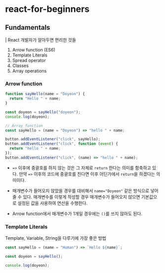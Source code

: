 # react-for-beginners

## Fundamentals

| React 개발자가 알아두면 편리한 것들

1. Arrow function (ES6)
2. Template Literals
3. Spread operator
4. Classes
5. Array operations

### Arrow function

```javascript
function sayHello(name = "Doyeon") {
  return "Hello " + name;
}

const doyeon = sayHello("doyeon");
console.log(doyeon);

// Array function
const sayHello = (name = "Doyeon") => "hello " + name;

button.addEventListener("click", sayHello);
button.addEventListener("click", function (event) {
  return "hello " + name;
});
button.addEventListener("click", (name) => "hello " + name);
```

- `=>` 이후에 중괄호를 하지 않는 것은 그 자체로 `return` 한다는 의미를 함축하고 있다. 만약 `=>` 이후의 코드에 중괄호를 친다면 이후 어딘가에서 `return`을 하겠다는 의미이다.
- 매개변수가 들어오지 않았을 경우를 대비해서 `name="Doyeon"` 같은 방식으로 넣어줄 수 있다. 매개변수를 이렇게 작성할 경우 매개변수가 들어오지 않으면 기본값으로 설정된 값을 사용하여 연산을 수행한다.

- Arrow function에서 매개변수가 1개일 경우에는 `()`를 쓰지 않아도 된다.

### Template Literals

Template, Variable, String을 다루기에 가장 좋은 방법

```javascript
const sayHello = (name = "Human") => `Hello ${name}`;

const doyeon = sayHello();

console.log(doyeon);
```
